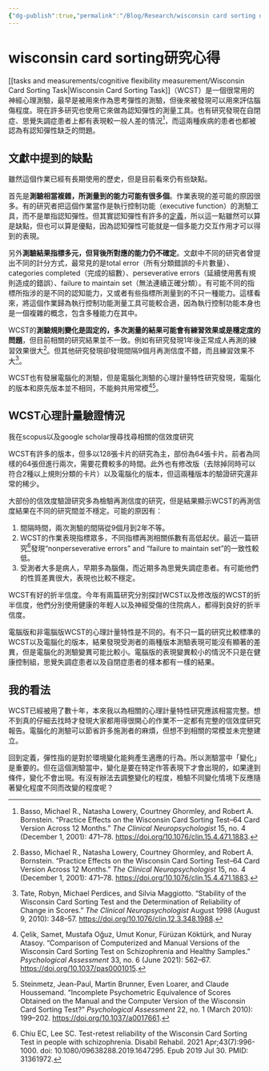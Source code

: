 ```yaml
---
{"dg-publish":true,"permalink":"/Blog/Research/wisconsin card sorting digest/","title":"wisconsin card sorting研究心得","tags":["blog","cognitive_flexibility","measurement"]}
---
```



# wisconsin card sorting研究心得

[[tasks and measurements/cognitive flexibility measurement/Wisconsin Card Sorting Task\|Wisconsin Card Sorting Task]]（WCST）是一個很常用的神經心理測驗，最早是被用來作為思考彈性的測驗，但後來被發現可以用來評估腦傷程度。現在許多研究也使用它來做為認知彈性的測量工具。也有研究發現在自閉症、思覺失調症患者上都有表現較一般人差的情況[^1]，而這兩種疾病的患者也都被認為有認知彈性缺乏的問題。

## 文獻中提到的缺點

雖然這個作業已經有長期使用的歷史，但是目前看來仍有些缺點。

首先是**測驗相當複雜，所測量到的能力可能有很多個**。作業表現的差可能的原因很多。有的研究者把這個作業當作是執行控制功能（executive function）的測驗工具，而不是單指認知彈性。但其實認知彈性有許多的[定義](https://jyjresearch.blogspot.com/2021/11/blog-post_3.html)，所以這一點雖然可以算是缺點，但也可以算是優點，因為認知彈性可能就是一個多能力交互作用才可以得到的表現。

另外**測驗結果指標多元，但背後所對應的能力仍不確定**。文獻中不同的研究者曾提出不同的計分方式，最常見的是total error（所有分類錯誤的卡片數量）、categories completed（完成的組數）、perseverative errors（延續使用舊有規則造成的錯誤）、failure to maintain set（無法連續正確分類）。有可能不同的指標所指涉的是不同的認知能力，又或者有些指標所測量到的不只一種能力。這樣看來，將這個作業歸為執行控制功能測量工具可能較合適，因為執行控制功能本身也是一個複雜的概念，包含多種能力在其中。

WCST的**測驗規則變化是固定的，多次測量的結果可能會有練習效果或是穩定度的問題**，但目前相關的研究結果並不一致。例如有研究發現1年後正常成人再測的練習效果很大[^1]。但其他研究發現卻發現間隔9個月再測信度不錯，而且練習效果不大[^2]。

WCST也有發展電腦化的測驗，但是電腦化測驗的心理計量特性研究發現，電腦化的版本和原先版本並不相同，不能夠共用常模[^3][^4]。

## WCST心理計量驗證情況

我在scopus以及google scholar搜尋找尋相關的信效度研究

WCST有許多的版本，但多以128張卡片的研究為主，部份為64張卡片。前者為同樣的64張但進行兩次，需要花費較多的時間。此外也有修改版（去除掉同時可以符合2種以上規則分類的卡片）以及電腦化的版本，但這兩種版本的驗證研究還非常的稀少。

大部份的信效度驗證研究多為檢驗再測信度的研究，但是結果顯示WCST的再測信度結果在不同的研究間並不穩定。可能的原因有：

1. 間隔時間，兩次測驗的間隔從9個月到2年不等。
2. WCST的作業表現指標眾多，不同指標再測相關係數有高低起伏。最近一篇研究[^5]發現“nonperseverative errors” and “failure to maintain set”的一致性較低。
3. 受測者大多是病人，早期多為腦傷，而近期多為思覺失調症患者。有可能他們的性質差異很大，表現也比較不穩定。

WCST有好的折半信度。今年有兩篇研究分別探討WCST以及修改版的WCST的折半信度，他們分別使用健康的年輕人以及神經受傷的住院病人，都得到良好的折半信度。

電腦版和非電腦版WCST的心理計量特性是不同的。有不只一篇的研究比較標準的WCST以及電腦化的版本，結果發現受測者的兩種版本測驗表現可能沒有顯著的差異，但是電腦化的測驗變異可能比較小。電腦版的表現變異較小的情況不只是在健康控制組，思覺失調症患者以及自閉症患者的樣本都有一樣的結果。

## 我的看法

WCST已經被用了數十年，本來我以為相關的心理計量特性研究應該相當完整。想不到真的仔細去找時才發現大家都用得很開心的作業不一定都有完整的信效度研究報告。電腦化的測驗可以節省許多施測者的麻煩，但想不到相關的常模並未完整建立。

回到定義，彈性指的是對於環境變化能夠產生適應的行為。所以測驗當中「變化」是重要的。但在這個測驗當中，變化是要在特定作答表現下才會出現的，如果達到條件，變化不會出現。有沒有辦法去調整變化的程度，檢驗不同變化情境下反應隨著變化程度不同而改變的程度呢？

[^1]: Basso, Michael R., Natasha Lowery, Courtney Ghormley, and Robert A. Bornstein. “Practice Effects on the Wisconsin Card Sorting Test–64 Card Version Across 12 Months.” *The Clinical Neuropsychologist* 15, no. 4 (December 1, 2001): 471–78. <https://doi.org/10.1076/clin.15.4.471.1883>.
[^2]: Tate, Robyn, Michael Perdices, and Silvia Maggiotto. “Stability of the Wisconsin Card Sorting Test and the Determination of Reliability of Change in Scores.” *The Clinical Neuropsychologist* August 1998 (August 9, 2010): 348–57. <https://doi.org/10.1076/clin.12.3.348.1988>.
[^3]: Çelik, Samet, Mustafa Oğuz, Umut Konur, Fürüzan Köktürk, and Nuray Atasoy. “Comparison of Computerized and Manual Versions of the Wisconsin Card Sorting Test on Schizophrenia and Healthy Samples.” *Psychological Assessment* 33, no. 6 (June 2021): 562–67. <https://doi.org/10.1037/pas0001015>.
[^4]: Steinmetz, Jean-Paul, Martin Brunner, Even Loarer, and Claude Houssemand. “Incomplete Psychometric Equivalence of Scores Obtained on the Manual and the Computer Version of the Wisconsin Card Sorting Test?” *Psychological Assessment* 22, no. 1 (March 2010): 199–202. <https://doi.org/10.1037/a0017661>.
[^5]: Chiu EC, Lee SC. Test-retest reliability of the Wisconsin Card Sorting Test in people with schizophrenia. Disabil Rehabil. 2021 Apr;43(7):996-1000. doi: 10.1080/09638288.2019.1647295. Epub 2019 Jul 30. PMID: 31361972.
